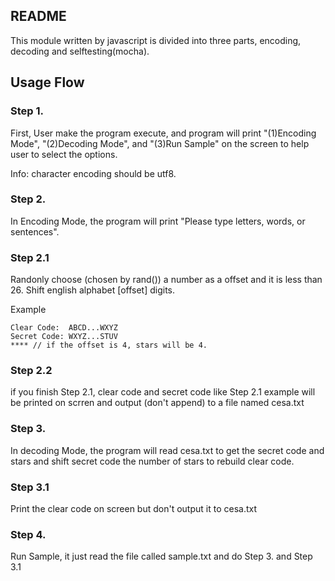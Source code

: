 README
---

This module written by javascript is divided into three parts, encoding, decoding and selftesting(mocha).

## Usage Flow

### Step 1.
First, User make the program execute, and program will print "(1)Encoding Mode", "(2)Decoding Mode", and "(3)Run Sample" on the screen to help user to select the options.

Info: character encoding should be utf8.

### Step 2. 
In Encoding Mode, the program will print "Please type letters, words, or sentences".

### Step 2.1 
Randonly choose (chosen by rand()) a number as a offset and it is less than 26. Shift english alphabet [offset] digits.

Example
```
Clear Code:  ABCD...WXYZ
Secret Code: WXYZ...STUV
**** // if the offset is 4, stars will be 4.
```

### Step 2.2
if you finish Step 2.1, clear code and secret code like Step 2.1 example will be printed on scrren and output (don't append) to a file named cesa.txt

### Step 3. 
In decoding Mode, the program will read cesa.txt to get the secret code and stars and shift secret code the number of stars to rebuild clear code.

### Step 3.1 
Print the clear code on screen but don't output it to cesa.txt

### Step 4. 
Run Sample, it just read the file called sample.txt and do Step 3. and Step 3.1
